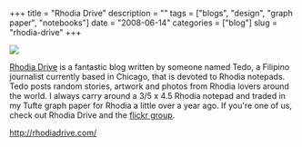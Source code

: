 +++
title = "Rhodia Drive"
description = ""
tags = ["blogs", "design", "graph paper", "notebooks"]
date = "2008-06-14"
categories = ["blog"]
slug = "rhodia-drive"
+++



  <div class="notebook-screenshot"><a href="http://rhodiadrive.com/"><img src="//media.konigi.com/bluga/wt4853dfa7b7ddc_0.jpg"/></a></div><p><a href="http://rhodiadrive.com/">Rhodia Drive</a> is a fantastic blog written by someone named Tedo, a Filipino journalist currently based in Chicago, that is devoted to Rhodia notepads. Tedo posts random stories, artwork and photos from Rhodia lovers around the world. I always carry around a 3/5 x 4.5 Rhodia notepad and traded in my Tufte graph paper for Rhodia a little over a year ago. If you're one of us, check out Rhodia Drive and the <a href="http://www.flickr.com/groups/rhodiadrive/">flickr group</a>.</p>
    
  <a href="http://rhodiadrive.com/">http://rhodiadrive.com/</a>
